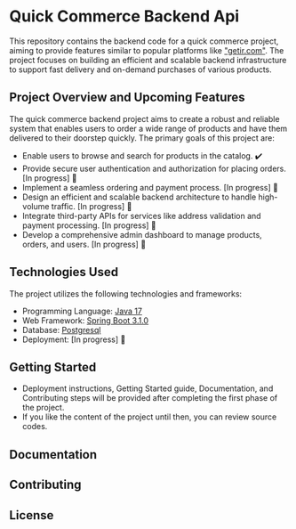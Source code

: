 # Quick Commerce Backend Api

This repository contains the backend code for a quick commerce project, aiming to provide features similar to popular
platforms like ["getir.com"](https://getir.com/). The project focuses on building an efficient and scalable backend infrastructure to support
fast delivery and on-demand purchases of various products.

## Project Overview and Upcoming Features 

The quick commerce backend project aims to create a robust and reliable system that enables users to order a wide range
of products and have them delivered to their doorstep quickly. The primary goals of this project are:

- Enable users to browse and search for products in the catalog. :heavy_check_mark: 
- Provide secure user authentication and authorization for placing orders. [In progress] :hammer:
- Implement a seamless ordering and payment process. [In progress] :hammer:
- Design an efficient and scalable backend architecture to handle high-volume traffic. [In progress] :hammer:
- Integrate third-party APIs for services like address validation and payment processing. [In progress] :hammer:
- Develop a comprehensive admin dashboard to manage products, orders, and users. [In progress] :hammer:

## Technologies Used

The project utilizes the following technologies and frameworks:

- Programming Language: [Java 17](https://www.oracle.com/java/technologies/javase/jdk17-archive-downloads.html)
- Web Framework: [Spring Boot 3.1.0](https://spring.io/blog/2023/05/18/spring-boot-3-1-0-available-now)
- Database: [Postgresql](https://www.postgresql.org/)
- Deployment: [In progress] :hammer:

## Getting Started

- Deployment instructions, Getting Started guide, Documentation, and Contributing steps will be provided after completing the first phase of the project.
- If you like the content of the project until then, you can review source codes.

## Documentation

## Contributing

## License

